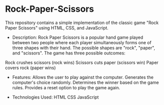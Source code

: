 # Rock-Paper-Scissors
This repository contains a simple implementation of the classic game "Rock Paper Scissors" using HTML, CSS, and JavaScript.

- Description:
Rock Paper Scissors is a popular hand game played between two people where each player simultaneously forms one of three shapes with their hand. The possible shapes are "rock", "paper", and "scissors". The game has three possible outcomes:

Rock crushes scissors (rock wins)
Scissors cuts paper (scissors win)
Paper covers rock (paper wins)

- Features:
Allows the user to play against the computer.
Generates the computer's choice randomly.
Determines the winner based on the game rules.
Provides a reset option to play the game again.

- Technologies Used:
HTML
CSS
JavaScript
